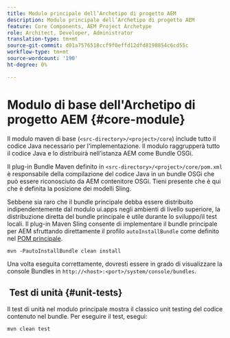 ```yaml
---
title: Modulo principale dell’Archetipo di progetto AEM
description: Modulo principale dell’Archetipo di progetto AEM
feature: Core Components, AEM Project Archetype
role: Architect, Developer, Administrator
translation-type: tm+mt
source-git-commit: d01a7576518ccf9f0effd12dfd8198854c6cd55c
workflow-type: tm+mt
source-wordcount: '190'
ht-degree: 0%

---
```



# Modulo di base dell&#39;Archetipo di progetto AEM {#core-module}

Il modulo maven di base (`<src-directory>/<project>/core`) include tutto il codice Java necessario per l&#39;implementazione. Il modulo raggrupperà tutto il codice Java e lo distribuirà nell’istanza AEM come Bundle OSGi.

Il plug-in Bundle Maven definito in `<src-directory>/<project>/core/pom.xml` è responsabile della compilazione del codice Java in un bundle OSGi che può essere riconosciuto da AEM contenitore OSGi. Tieni presente che è qui che è definita la posizione dei modelli Sling.

Sebbene sia raro che il bundle principale debba essere distribuito indipendentemente dal modulo ui.apps negli ambienti di livello superiore, la distribuzione diretta del bundle principale è utile durante lo sviluppo/il test locali. Il plug-in Maven Sling consente di implementare il bundle principale per AEM sfruttando direttamente il profilo `autoInstallBundle` come definito nel [POM principale](/help/developing/archetype/using.md#parent-pom).

```shell
mvn -PautoInstallBundle clean install
```

Una volta eseguita correttamente, dovresti essere in grado di visualizzare la console Bundles in `http://<host>:<port>/system/console/bundles`.

##  Test di unità {#unit-tests}

Il test di unità nel modulo principale mostra il classico unit testing del codice contenuto nel bundle. Per eseguire il test, esegui:

```shell
mvn clean test
```
